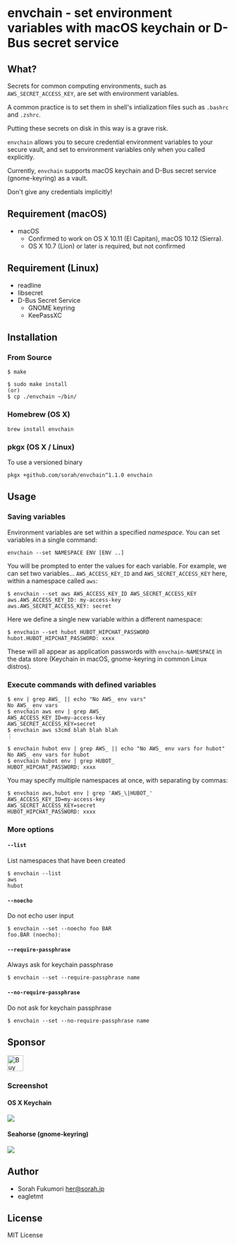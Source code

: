 # envchain - set environment variables with macOS keychain or D-Bus secret service

## What?

Secrets for common computing environments, such as `AWS_SECRET_ACCESS_KEY`, are
set with environment variables.

A common practice is to set them in shell's intialization files such as `.bashrc` and `.zshrc`.

Putting these secrets on disk in this way is a grave risk.

`envchain` allows you to secure credential environment variables to your secure vault, and set to environment variables only when you called explicitly.

Currently, `envchain` supports macOS keychain and D-Bus secret service (gnome-keyring) as a vault.

Don't give any credentials implicitly!

## Requirement (macOS)

- macOS
  - Confirmed to work on OS X 10.11 (El Capitan), macOS 10.12 (Sierra).
  - OS X 10.7 (Lion) or later is required, but not confirmed

## Requirement (Linux)

- readline
- libsecret
- D-Bus Secret Service
    - GNOME keyring
    - KeePassXC

## Installation

### From Source

```
$ make

$ sudo make install
(or)
$ cp ./envchain ~/bin/
```

### Homebrew (OS X)

```
brew install envchain
```
### pkgx (OS X / Linux)

To use a versioned binary
```
pkgx +github.com/sorah/envchain^1.1.0 envchain
```

## Usage

### Saving variables

Environment variables are set within a specified _namespace._ You can set variables in a single command:

```
envchain --set NAMESPACE ENV [ENV ..]
```

You will be prompted to enter the values for each variable.
For example, we can set two variables... `AWS_ACCESS_KEY_ID` and `AWS_SECRET_ACCESS_KEY` here, within a namespace called `aws`:

```
$ envchain --set aws AWS_ACCESS_KEY_ID AWS_SECRET_ACCESS_KEY
aws.AWS_ACCESS_KEY_ID: my-access-key
aws.AWS_SECRET_ACCESS_KEY: secret
```

Here we define a single new variable within a different namespace:

```
$ envchain --set hubot HUBOT_HIPCHAT_PASSWORD
hubot.HUBOT_HIPCHAT_PASSWORD: xxxx
```

These will all appear as application passwords with `envchain-NAMESPACE` in the data store (Keychain in macOS, gnome-keyring in common Linux distros).

### Execute commands with defined variables

```
$ env | grep AWS_ || echo "No AWS_ env vars"
No AWS_ env vars
$ envchain aws env | grep AWS_
AWS_ACCESS_KEY_ID=my-access-key
AWS_SECRET_ACCESS_KEY=secret
$ envchain aws s3cmd blah blah blah
⋮
```

```
$ envchain hubot env | grep AWS_ || echo "No AWS_ env vars for hubot"
No AWS_ env vars for hubot
$ envchain hubot env | grep HUBOT_
HUBOT_HIPCHAT_PASSWORD: xxxx
```

You may specify multiple namespaces at once, with separating by commas:

```
$ envchain aws,hubot env | grep 'AWS_\|HUBOT_'
AWS_ACCESS_KEY_ID=my-access-key
AWS_SECRET_ACCESS_KEY=secret
HUBOT_HIPCHAT_PASSWORD: xxxx
```


### More options

#### `--list`

List namespaces that have been created
```
$ envchain --list
aws
hubot
```

#### `--noecho`

Do not echo user input
```
$ envchain --set --noecho foo BAR
foo.BAR (noecho):
```
#### `--require-passphrase`

Always ask for keychain passphrase
```
$ envchain --set --require-passphrase name
```

#### `--no-require-passphrase`

Do not ask for keychain passphrase
```
$ envchain --set --no-require-passphrase name
```

## Sponsor

<a href='https://ko-fi.com/J3J8CKMUU' target='_blank'><img height='36' style='border:0px;height:36px;' src='https://cdn.ko-fi.com/cdn/kofi3.png?v=3' border='0' alt='Buy Me a Coffee at ko-fi.com' /></a>

### Screenshot

#### OS X Keychain

![](http://img.sorah.jp/20140519_060147_dqwbh_20140519_060144_s1zku_Keychain_Access.png)

#### Seahorse (gnome-keyring)

![](https://img.sorah.jp/2016-06-08_19-46-10_ff9c444.png)

## Author

- Sorah Fukumori <her@sorah.jp>
- eagletmt

## License

MIT License
